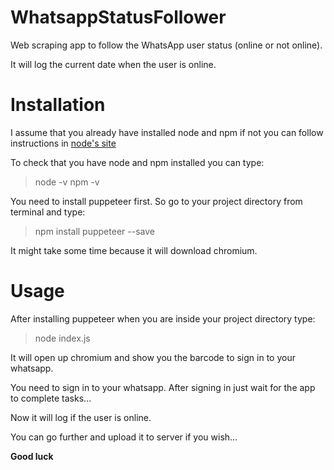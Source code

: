 # WhatsappStatusFollower
Web scraping app to follow the WhatsApp user status (online or not online).

It will log the current date when the user is online.

# Installation

I assume that you already have installed node and npm if not you can follow instructions in [node's site](https://nodejs.org/en/)

To check that you have node and npm installed you can type:

> node -v
> npm -v

You need to install puppeteer first. So go to your project directory from terminal and type:
> npm install puppeteer --save 

It might take some time because it will download chromium.

# Usage

After installing puppeteer when you are inside your project directory type:
> node index.js

It will open up chromium and show you the barcode to sign in to your whatsapp.

You need to sign in to your whatsapp. 
After signing in just wait for the app to complete tasks...

Now it will log if the user is online.

You can go further and upload it to server if you wish...

**Good luck**

